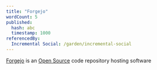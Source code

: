 ```yaml
---
title: "Forgejo"
wordCount: 5
published:
  hash: abc
  timestamp: 1000
referencedBy:
  Incremental Social: /garden/incremental-social
---
```


[Forgejo](https://forgejo.org) is an [Open Source](/garden/open-source) code repository hosting software